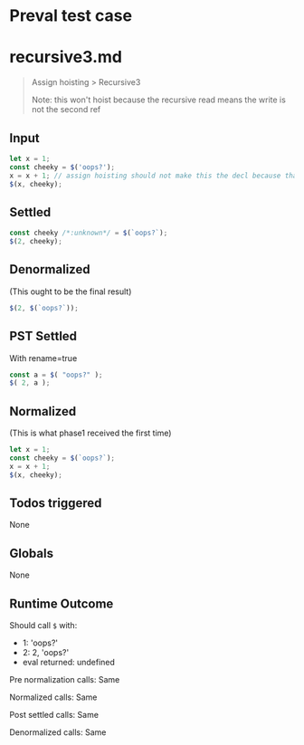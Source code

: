 # Preval test case

# recursive3.md

> Assign hoisting > Recursive3
>
> Note: this won't hoist because the recursive read means the write is not the second ref

## Input

`````js filename=intro
let x = 1;
const cheeky = $('oops?');
x = x + 1; // assign hoisting should not make this the decl because that would introduce a tdz
$(x, cheeky);
`````


## Settled


`````js filename=intro
const cheeky /*:unknown*/ = $(`oops?`);
$(2, cheeky);
`````


## Denormalized
(This ought to be the final result)

`````js filename=intro
$(2, $(`oops?`));
`````


## PST Settled
With rename=true

`````js filename=intro
const a = $( "oops?" );
$( 2, a );
`````


## Normalized
(This is what phase1 received the first time)

`````js filename=intro
let x = 1;
const cheeky = $(`oops?`);
x = x + 1;
$(x, cheeky);
`````


## Todos triggered


None


## Globals


None


## Runtime Outcome


Should call `$` with:
 - 1: 'oops?'
 - 2: 2, 'oops?'
 - eval returned: undefined

Pre normalization calls: Same

Normalized calls: Same

Post settled calls: Same

Denormalized calls: Same

